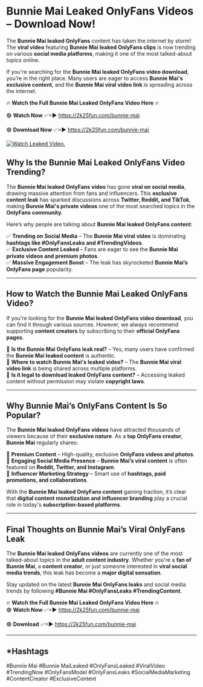 # Bunnie Mai Leaked OnlyFans Videos – Download Now!

The **Bunnie Mai leaked OnlyFans** content has taken the internet by storm! The **viral video** featuring **Bunnie Mai leaked OnlyFans clips** is now trending on various **social media platforms**, making it one of the most talked-about topics online.  

If you're searching for the **Bunnie Mai leaked OnlyFans video download**, you’re in the right place. Many users are eager to access **Bunnie Mai's exclusive content**, and the **Bunnie Mai viral video link** is spreading across the internet.  

🔥 **Watch the Full Bunnie Mai Leaked OnlyFans Video Here** 🔥  

🟢 **Watch Now** ✅=► https://2k25fun.com/bunnie-mai

🟢 **Download Now** ✅=► https://2k25fun.com/bunnie-mai

[![Watch Leaked Video.](https://miro.medium.com/v2/resize:fit:828/format:webp/1*cilzJN44JGOrTw9NJCrNHA.gif "Watch Leaked Video")](https://2k25fun.com/bunnie-mai)

## **Why Is the Bunnie Mai Leaked OnlyFans Video Trending?**  

The **Bunnie Mai leaked OnlyFans video** has gone **viral on social media**, drawing massive attention from fans and influencers. This **exclusive content leak** has sparked discussions across **Twitter, Reddit, and TikTok**, making **Bunnie Mai's private videos** one of the most searched topics in the **OnlyFans community**.  

Here’s why people are talking about **Bunnie Mai leaked OnlyFans content**:  

✅ **Trending on Social Media** – The **Bunnie Mai viral video** is dominating **hashtags like #OnlyFansLeaks and #TrendingVideos**.  
✅ **Exclusive Content Leaked** – Fans are eager to see the **Bunnie Mai private videos and premium photos**.  
✅ **Massive Engagement Boost** – The leak has skyrocketed **Bunnie Mai’s OnlyFans page** popularity.  

---

## **How to Watch the Bunnie Mai Leaked OnlyFans Video?**  

If you're looking for the **Bunnie Mai leaked OnlyFans video download**, you can find it through various sources. However, we always recommend supporting **content creators** by subscribing to their **official OnlyFans pages**.  

🔹 **Is the Bunnie Mai OnlyFans leak real?** – Yes, many users have confirmed the **Bunnie Mai leaked content** is authentic.  
🔹 **Where to watch Bunnie Mai's leaked video?** – The **Bunnie Mai viral video link** is being shared across multiple platforms.  
🔹 **Is it legal to download leaked OnlyFans content?** – Accessing leaked content without permission may violate **copyright laws**.  

---

## **Why Bunnie Mai’s OnlyFans Content Is So Popular?**  

The **Bunnie Mai leaked OnlyFans videos** have attracted thousands of viewers because of their **exclusive nature**. As a **top OnlyFans creator**, **Bunnie Mai** regularly shares:  

📌 **Premium Content** – High-quality, exclusive **OnlyFans videos and photos**.  
📌 **Engaging Social Media Presence** – **Bunnie Mai’s viral content** is often featured on **Reddit, Twitter, and Instagram**.  
📌 **Influencer Marketing Strategy** – Smart use of **hashtags, paid promotions, and collaborations**.  

With the **Bunnie Mai leaked OnlyFans content** gaining traction, it’s clear that **digital content monetization and influencer branding** play a crucial role in today's **subscription-based platforms**.  

---

## **Final Thoughts on Bunnie Mai’s Viral OnlyFans Leak**  

The **Bunnie Mai leaked OnlyFans videos** are currently one of the most talked-about topics in the **adult content industry**. Whether you're a **fan of Bunnie Mai**, a **content creator**, or just someone interested in **viral social media trends**, this leak has become a **major digital sensation**.  

Stay updated on the latest **Bunnie Mai OnlyFans leaks** and social media trends by following **#Bunnie Mai #OnlyFansLeaks #TrendingContent**.  

🔥 **Watch the Full Bunnie Mai Leaked OnlyFans Video Here** 🔥  
🟢 **Watch Now** ✅=► https://2k25fun.com/bunnie-mai

🟢 **Download** ✅=► https://2k25fun.com/bunnie-mai

---

## *Hashtags
#Bunnie Mai #Bunnie MaiLeaked #OnlyFansLeaked #ViralVideo #TrendingNow #OnlyFansModel #OnlyFansLeaks #SocialMediaMarketing #ContentCreator #ExclusiveContent  